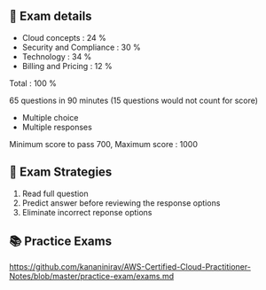 ## 🔎 Exam details 
- Cloud concepts : 24 % 
- Security and Compliance : 30 %
- Technology : 34 %
- Billing and Pricing : 12 %
  
Total : 100 %

65 questions in 90 minutes (15 questions would not count for score)
- Multiple choice
- Multiple responses

Minimum score to pass 700, Maximum score : 1000

## 🤗 Exam Strategies 
1. Read full question
2. Predict answer before reviewing the response options
3. Eliminate incorrect reponse options


## 📚 Practice Exams 
https://github.com/kananinirav/AWS-Certified-Cloud-Practitioner-Notes/blob/master/practice-exam/exams.md
